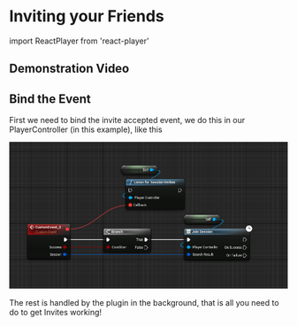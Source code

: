 # Inviting your Friends

import ReactPlayer from 'react-player'

## Demonstration Video
<ReactPlayer url='https://youtu.be/K_AFmXRVRwE' />

## Bind the Event
First we need to bind the invite accepted event, we do this in our PlayerController (in this example), like this

![Image](../../../../static/img/2c5b8f1c866fb99266075d8b516cb27b-1.png)
 
The rest is handled by the plugin in the background, that is all you need to do to get Invites working!